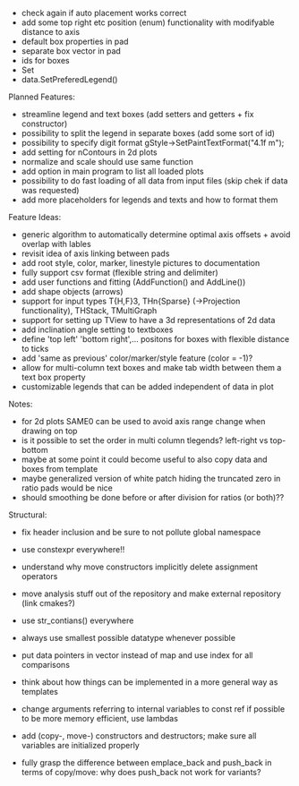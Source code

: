 - check again if auto placement works correct
- add some top right etc position (enum) functionality with modifyable distance to axis
- default box properties in pad
- separate box vector in pad
- ids for boxes
- Set
- data.SetPreferedLegend()



Planned Features:
- streamline legend and text boxes (add setters and getters + fix constructor)
- possibility to split the legend in separate boxes (add some sort of id)
- possibility to specify digit format gStyle->SetPaintTextFormat("4.1f m");
- add setting for nContours in 2d plots
- normalize and scale should use same function
- add option in main program to list all loaded plots
- possibility to do fast loading of all data from input files (skip chek if data was requested)
- add more placeholders for legends and texts and how to format them

Feature Ideas:
- generic algorithm to automatically determine optimal axis offsets + avoid overlap with lables
- revisit idea of axis linking between pads
- add root style, color, marker, linestyle pictures to documentation
- fully support csv format (flexible string and delimiter)
- add user functions and fitting (AddFunction() and AddLine())
- add shape objects (arrows)
- support for input types T{H,F}3, THn{Sparse} (->Projection functionality), THStack, TMultiGraph
- support for setting up TView to have a 3d representations of 2d data
- add inclination angle setting to textboxes
- define 'top left' 'bottom right',... positons for boxes with flexible distance to ticks
- add 'same as previous' color/marker/style feature (color = -1)?
- allow for multi-column text boxes and make tab width between them a text box property
- customizable legends that can be added independent of data in plot

Notes:
- for 2d plots SAME0 can be used to avoid axis range change when drawing on top
- is it possible to set the order in multi column tlegends? left-right vs top-bottom
- maybe at some point it could become useful to also copy data and boxes from template
- maybe generalized version of white patch hiding the truncated zero in ratio pads would be nice
- should smoothing be done before or after division for ratios (or both)??

Structural:
- fix header inclusion and be sure to not pollute global namespace
- use constexpr everywhere!!
- understand why move constructors implicitly delete assignment operators
- move analysis stuff out of the repository and make external repository (link cmakes?)
- use str_contians() everywhere
- always use smallest possible datatype whenever possible
- put data pointers in vector instead of map and use index for all comparisons
- think about how things can be implemented in a more general way as templates
- change arguments referring to internal variables to const ref if possible to be more memory efficient, use lambdas
- add (copy-, move-) constructors and destructors; make sure all variables are initialized properly

- fully grasp the difference between emplace_back and push_back in terms of copy/move: why does push_back not work for variants?

